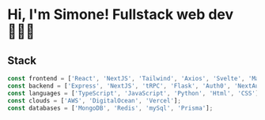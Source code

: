 
# Hi, I'm Simone! Fullstack web dev🧑🏻‍💻
## Stack
```javascript
const frontend = ['React', 'NextJS', 'Tailwind', 'Axios', 'Svelte', 'Material UI'];
const backend = ['Express', 'NextJS', 'tRPC', 'Flask', 'Auth0', 'NextAuth.js'];
const languages = ['TypeScript', 'JavaScript', 'Python', 'Html', 'CSS'];
const clouds = ['AWS', 'DigitalOcean', 'Vercel'];
const databases = ['MongoDB', 'Redis', 'mySql', 'Prisma'];
```
